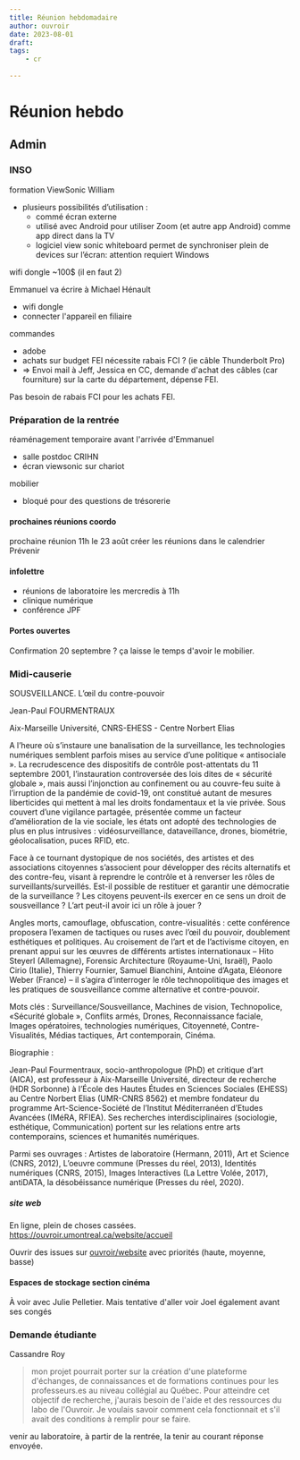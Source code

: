 ```yaml
---
title: Réunion hebdomadaire
author: ouvroir
date: 2023-08-01
draft: 
tags:
    - cr
    
---
```

# Réunion hebdo

## Admin

### INSO

formation ViewSonic William
- plusieurs possibilités d’utilisation :
    - commé écran externe
    - utilisé avec Android pour utiliser Zoom (et autre app Android) comme app direct dans la TV
    - logiciel view sonic whiteboard permet de synchroniser plein de devices sur l’écran: attention requiert Windows

wifi dongle ~100$ (il en faut 2)

Emmanuel va écrire à Michael Hénault
- wifi dongle
- connecter l'appareil en filiaire

commandes
- adobe
- achats sur budget FEI nécessite rabais FCI ? (ie câble Thunderbolt Pro)
- => Envoi mail à Jeff, Jessica en CC, demande d'achat des câbles (car fourniture) sur la carte du département, dépense FEI.

Pas besoin de rabais FCI pour les achats FEI.


### Préparation de la rentrée
réaménagement temporaire avant l'arrivée d'Emmanuel
- salle postdoc CRIHN
- écran viewsonic sur chariot

mobilier
- bloqué pour des questions de trésorerie

#### prochaines réunions coordo

prochaine réunion 11h le 23 août
créer les réunions dans le calendrier
Prévenir 

#### infolettre
- réunions de laboratoire les mercredis à 11h
- clinique numérique
- conférence JPF


#### Portes ouvertes 

Confirmation 20 septembre ? ça laisse le temps d'avoir le mobilier.

### Midi-causerie 
SOUSVEILLANCE. L’œil du contre-pouvoir

Jean-Paul FOURMENTRAUX

Aix-Marseille Université, CNRS-EHESS - Centre Norbert Elias


A l’heure où s’instaure une banalisation de la surveillance, les technologies numériques semblent parfois mises au service d’une politique « antisociale ». La recrudescence des dispositifs de contrôle post-attentats du 11 septembre 2001, l’instauration controversée des lois dites de « sécurité globale », mais aussi l’injonction au confinement ou au couvre-feu suite à l’irruption de la pandémie de covid-19, ont constitué autant de mesures liberticides qui mettent à mal les droits fondamentaux et la vie privée. Sous couvert d’une vigilance partagée, présentée comme un facteur d’amélioration de la vie sociale, les états ont adopté des technologies de plus en plus intrusives : vidéosurveillance, dataveillance, drones, biométrie, géolocalisation, puces RFID, etc. 

Face à ce tournant dystopique de nos sociétés, des artistes et des associations citoyennes s’associent pour développer des récits alternatifs et des contre-feu, visant à reprendre le contrôle et à renverser les rôles de surveillants/surveillés. Est-il possible de restituer et garantir une démocratie de la surveillance ? Les citoyens peuvent-ils exercer en ce sens un droit de sousveillance ? L’art peut-il avoir ici un rôle à jouer ?

Angles morts, camouflage, obfuscation, contre-visualités : cette conférence proposera l’examen de tactiques ou ruses avec l’œil du pouvoir, doublement esthétiques et politiques. Au croisement de l’art et de l’activisme citoyen, en prenant appui sur les œuvres de différents artistes internationaux – Hito Steyerl (Allemagne), Forensic Architecture (Royaume-Uni, Israël), Paolo Cirio (Italie), Thierry Fournier, Samuel Bianchini, Antoine d’Agata, Eléonore Weber (France) – il s’agira d’interroger le rôle technopolitique des images et les pratiques de sousveillance comme alternative et contre-pouvoir.

Mots clés : Surveillance/Sousveillance, Machines de vision, Technopolice, «Sécurité globale », Conflits armés, Drones, Reconnaissance faciale, Images opératoires, technologies numériques, Citoyenneté, Contre-Visualités, Médias tactiques, Art contemporain, Cinéma. 

Biographie :

Jean-Paul Fourmentraux, socio-anthropologue (PhD) et critique d’art (AICA), est professeur à Aix-Marseille Université, directeur de recherche (HDR Sorbonne) à l’École des Hautes Études en Sciences Sociales (EHESS) au Centre Norbert Elias (UMR-CNRS 8562) et membre fondateur du programme Art-Science-Société de l’Institut Méditerranéen d’Etudes Avancées (IMéRA, RFIEA). Ses recherches interdisciplinaires (sociologie, esthétique, Communication) portent sur les relations entre arts contemporains, sciences et humanités numériques.

Parmi ses ouvrages : Artistes de laboratoire (Hermann, 2011), Art et Science (CNRS, 2012), L’oeuvre commune (Presses du réel, 2013),  Identités numériques (CNRS, 2015), Images Interactives (La Lettre Volée, 2017), antiDATA, la désobéissance numérique (Presses du réel, 2020).


##### site web

En ligne, plein de choses cassées. https://ouvroir.umontreal.ca/website/accueil

Ouvrir des issues sur [ouvroir/website](https://github.com/ouvroir/website) avec priorités (haute, moyenne, basse)


#### Espaces de stockage section cinéma

À voir avec Julie Pelletier. Mais tentative d'aller voir Joel également avant ses congés


### Demande étudiante
Cassandre Roy
> mon projet pourrait porter sur la création d'une plateforme d'échanges, de connaissances et de formations continues pour les professeurs.es au niveau collégial au Québec. Pour atteindre cet objectif de recherche, j'aurais besoin de l'aide et des ressources du labo de l'Ouvroir. Je voulais savoir comment cela fonctionnait et s'il avait des conditions à remplir pour se faire. 

venir au laboratoire, à partir de la rentrée, la tenir au courant
réponse envoyée.